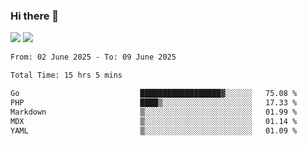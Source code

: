 ### Hi there 👋️

![](https://komarev.com/ghpvc/?username=Loner1024)
![](https://hit.yhype.me/github/profile?account_id=20189164)

<!--START_SECTION:waka-->

```txt
From: 02 June 2025 - To: 09 June 2025

Total Time: 15 hrs 5 mins

Go                           ██████████████████▓░░░░░░   75.08 %
PHP                          ████▒░░░░░░░░░░░░░░░░░░░░   17.33 %
Markdown                     ▒░░░░░░░░░░░░░░░░░░░░░░░░   01.99 %
MDX                          ▒░░░░░░░░░░░░░░░░░░░░░░░░   01.14 %
YAML                         ▒░░░░░░░░░░░░░░░░░░░░░░░░   01.09 %
```

<!--END_SECTION:waka-->



